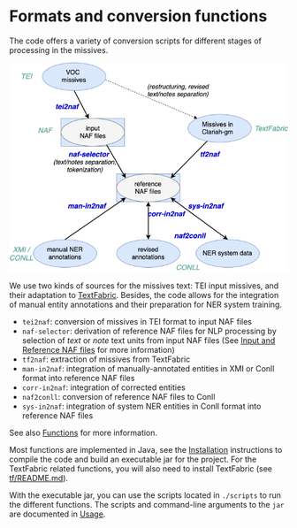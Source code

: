 # Formats and conversion functions
The code offers a variety of conversion scripts for different stages of processing in the missives. 
 

 ![](img/clariah-doc-functionality.png)
 
We use two kinds of sources for the missives text: TEI input missives, and their adaptation to [TextFabric](https://github.com/Dans-labs/clariah-gm).
Besides, the code allows for the integration of manual entity annotations and their preparation for NER system training. 
 
  * `tei2naf`: conversion of missives in TEI format to input NAF files
  * `naf-selector`: derivation of reference NAF files for NLP processing 
  by selection of *text* or *note* text units from input NAF files (See [Input and Reference NAF files](in-ref-naf.md) 
  for more information)
  * `tf2naf`: extraction of missives from TextFabric
  * `man-in2naf`: integration of manually-annotated entities in XMI or Conll format 
  into reference NAF files 
  * `corr-in2naf`: integration of corrected entities
  * `naf2conll`: conversion of reference NAF files to Conll
  * `sys-in2naf`: integration of system NER entities in Conll format into reference 
  NAF files

See also [Functions](functions.md) for more information. 

Most functions are implemented in Java, see the [Installation](install.md) instructions to compile the code 
and build an executable jar for the project.
For the TextFabric related functions, you will also need to install TextFabric (see [tf/README.md](../tf/README.md)).

With the executable jar, you can use the scripts located in `./scripts` to run the different functions.
The scripts and command-line arguments to the `jar` are documented in [Usage](usage.md).
